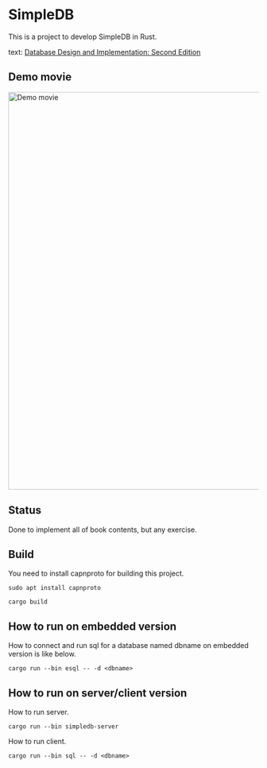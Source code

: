 # SimpleDB

This is a project to develop SimpleDB in Rust.

text: [Database Design and Implementation: Second Edition](https://www.amazon.co.jp/gp/product/3030338355/)

## Demo movie

<img src="./movie/demo-x2-resized.gif" width="800" alt="Demo movie">

## Status

Done to implement all of book contents, but any exercise.

## Build

You need to install capnproto for building this project.

``` shell
sudo apt install capnproto
```

``` shell
cargo build
```

## How to run on embedded version

How to connect and run sql for a database named dbname on embedded version is like below.

``` shell
cargo run --bin esql -- -d <dbname>
```

## How to run on server/client version

How to run server.

``` shell
cargo run --bin simpledb-server
```

How to run client.

``` shell
cargo run --bin sql -- -d <dbname>
```
